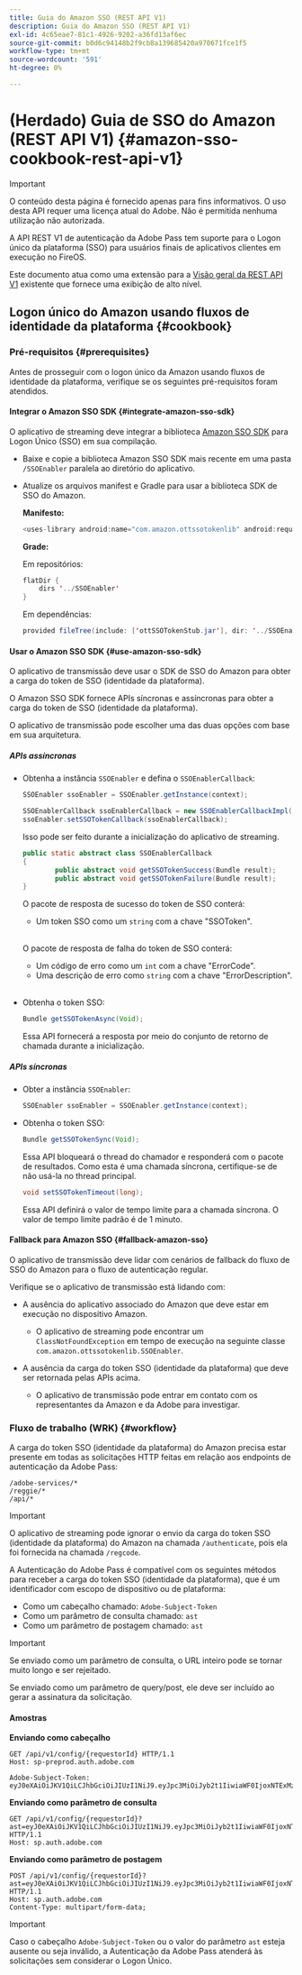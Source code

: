 ```yaml
---
title: Guia do Amazon SSO (REST API V1)
description: Guia do Amazon SSO (REST API V1)
exl-id: 4c65eae7-81c1-4926-9202-a36fd13af6ec
source-git-commit: b0d6c94148b2f9cb8a139685420a970671fce1f5
workflow-type: tm+mt
source-wordcount: '591'
ht-degree: 0%

---
```


# (Herdado) Guia de SSO do Amazon (REST API V1) {#amazon-sso-cookbook-rest-api-v1}

>[!IMPORTANT]
>
>O conteúdo desta página é fornecido apenas para fins informativos. O uso desta API requer uma licença atual do Adobe. Não é permitida nenhuma utilização não autorizada.

A API REST V1 de autenticação da Adobe Pass tem suporte para o Logon único da plataforma (SSO) para usuários finais de aplicativos clientes em execução no FireOS.

Este documento atua como uma extensão para a [Visão geral da REST API V1](/help/authentication/integration-guide-programmers/legacy/rest-api-v1/rest-api-overview.md) existente que fornece uma exibição de alto nível.

## Logon único do Amazon usando fluxos de identidade da plataforma {#cookbook}

### Pré-requisitos {#prerequisites}

Antes de prosseguir com o logon único da Amazon usando fluxos de identidade da plataforma, verifique se os seguintes pré-requisitos foram atendidos.

#### Integrar o Amazon SSO SDK {#integrate-amazon-sso-sdk}

O aplicativo de streaming deve integrar a biblioteca [Amazon SSO SDK](https://tve.zendesk.com/hc/en-us/article_attachments/360064368131/ottSSOTokenLib_v1.jar) para Logon Único (SSO) em sua compilação.

* Baixe e copie a biblioteca Amazon SSO SDK mais recente em uma pasta `/SSOEnabler` paralela ao diretório do aplicativo.

* Atualize os arquivos manifest e Gradle para usar a biblioteca SDK de SSO do Amazon.

  **Manifesto:**

  ```JAVA
  <uses-library android:name="com.amazon.ottssotokenlib" android:required="false">
  ```

  **Grade:**

  Em repositórios:

  ```JAVA
  flatDir {
      dirs '../SSOEnabler'
  }
  ```

  Em dependências:

  ```JAVA
  provided fileTree(include: ['ottSSOTokenStub.jar'], dir: '../SSOEnabler')
  ```

#### Usar o Amazon SSO SDK {#use-amazon-sso-sdk}

O aplicativo de transmissão deve usar o SDK de SSO do Amazon para obter a carga do token de SSO (identidade da plataforma).

O Amazon SSO SDK fornece APIs síncronas e assíncronas para obter a carga do token de SSO (identidade da plataforma).

O aplicativo de transmissão pode escolher uma das duas opções com base em sua arquitetura.

##### APIs assíncronas

* Obtenha a instância `SSOEnabler` e defina o `SSOEnablerCallback`:

  ```JAVA
  SSOEnabler ssoEnabler = SSOEnabler.getInstance(context);
  
  SSOEnablerCallback ssoEnablerCallback = new SSOEnablerCallbackImpl();
  ssoEnabler.setSSOTokenCallback(ssoEnablerCallback);
  ```

  Isso pode ser feito durante a inicialização do aplicativo de streaming.

  ```JAVA
  public static abstract class SSOEnablerCallback
  {
          public abstract void getSSOTokenSuccess(Bundle result);
          public abstract void getSSOTokenFailure(Bundle result);
  }
  ```

  O pacote de resposta de sucesso do token de SSO conterá:
   * Um token SSO como um `string` com a chave &quot;SSOToken&quot;.

  <br/>

  O pacote de resposta de falha do token de SSO conterá:
   * Um código de erro como um `int` com a chave &quot;ErrorCode&quot;.
   * Uma descrição de erro como `string` com a chave &quot;ErrorDescription&quot;.

  <br/>

* Obtenha o token SSO:

  ```JAVA
  Bundle getSSOTokenAsync(Void);
  ```

  Essa API fornecerá a resposta por meio do conjunto de retorno de chamada durante a inicialização.

##### APIs síncronas

* Obter a instância `SSOEnabler`:

  ```JAVA
  SSOEnabler ssoEnabler = SSOEnabler.getInstance(context);
  ```

* Obtenha o token SSO:

  ```JAVA
  Bundle getSSOTokenSync(Void);
  ```

  Essa API bloqueará o thread do chamador e responderá com o pacote de resultados. Como esta é uma chamada síncrona, certifique-se de não usá-la no thread principal.

  ```JAVA
  void setSSOTokenTimeout(long);
  ```

  Essa API definirá o valor de tempo limite para a chamada síncrona. O valor de tempo limite padrão é de 1 minuto.

#### Fallback para Amazon SSO {#fallback-amazon-sso}

O aplicativo de transmissão deve lidar com cenários de fallback do fluxo de SSO do Amazon para o fluxo de autenticação regular.

Verifique se o aplicativo de transmissão está lidando com:

* A ausência do aplicativo associado do Amazon que deve estar em execução no dispositivo Amazon.
   * O aplicativo de streaming pode encontrar um `ClassNotFoundException` em tempo de execução na seguinte classe `com.amazon.ottssotokenlib.SSOEnabler`.

* A ausência da carga do token SSO (identidade da plataforma) que deve ser retornada pelas APIs acima.
   * O aplicativo de transmissão pode entrar em contato com os representantes da Amazon e da Adobe para investigar.

### Fluxo de trabalho (WRK) {#workflow}

A carga do token SSO (identidade da plataforma) do Amazon precisa estar presente em todas as solicitações HTTP feitas em relação aos endpoints de autenticação da Adobe Pass:

```
/adobe-services/*
/reggie/*
/api/*
```

>[!IMPORTANT]
> 
> O aplicativo de streaming pode ignorar o envio da carga do token SSO (identidade da plataforma) do Amazon na chamada `/authenticate`, pois ela foi fornecida na chamada `/regcode`.

A Autenticação do Adobe Pass é compatível com os seguintes métodos para receber a carga do token SSO (identidade da plataforma), que é um identificador com escopo de dispositivo ou de plataforma:

* Como um cabeçalho chamado: `Adobe-Subject-Token`
* Como um parâmetro de consulta chamado: `ast`
* Como um parâmetro de postagem chamado: `ast`

>[!IMPORTANT]
>
> Se enviado como um parâmetro de consulta, o URL inteiro pode se tornar muito longo e ser rejeitado.
>
> Se enviado como um parâmetro de query/post, ele deve ser incluído ao gerar a assinatura da solicitação.

#### Amostras

**Enviando como cabeçalho**

```HTTPS
GET /api/v1/config/{requestorId} HTTP/1.1 
Host: sp-preprod.auth.adobe.com

Adobe-Subject-Token: eyJ0eXAiOiJKV1QiLCJhbGciOiJIUzI1NiJ9.eyJpc3MiOiJyb2t1IiwiaWF0IjoxNTExMzY4ODAyLCJleHAiOjE1NDI5MDQ4MDIsImF1ZCI6ImFkb2JlIiwic3ViIjoiNWZjYzMwODctYWJmZi00OGU4LWJhZTgtODQzODViZTFkMzQwIiwiZGlkIjoiY2FmZjQ1ZDAtM2NhMy00MDg3LWI2MjMtNjFkZjNhMmNlOWM4In0.JlBFhNhNCJCDXLwBjy5tt3PtPcqbMKEIGZ6sr2NA
```

**Enviando como parâmetro de consulta**

```HTTPS
GET /api/v1/config/{requestorId}?ast=eyJ0eXAiOiJKV1QiLCJhbGciOiJIUzI1NiJ9.eyJpc3MiOiJyb2t1IiwiaWF0IjoxNTExMzY4ODAyLCJleHAiOjE1NDI5MDQ4MDIsImF1ZCI6ImFkb2JlIiwic3ViIjoiNWZjYzMwODctYWJmZi00OGU4LWJhZTgtODQzODViZTFkMzQwIiwiZGlkIjoiY2FmZjQ1ZDAtM2NhMy00MDg3LWI2MjMtNjFkZjNhMmNlOWM4In0.JlBFhNhNCJCDXLwBjy5tt3PtPcqbMKEIGZ6sr2NA HTTP/1.1
Host: sp.auth.adobe.com
```

**Enviando como parâmetro de postagem**

```HTTPS
POST /api/v1/config/{requestorId}?ast=eyJ0eXAiOiJKV1QiLCJhbGciOiJIUzI1NiJ9.eyJpc3MiOiJyb2t1IiwiaWF0IjoxNTExMzY4ODAyLCJleHAiOjE1NDI5MDQ4MDIsImF1ZCI6ImFkb2JlIiwic3ViIjoiNWZjYzMwODctYWJmZi00OGU4LWJhZTgtODQzODViZTFkMzQwIiwiZGlkIjoiY2FmZjQ1ZDAtM2NhMy00MDg3LWI2MjMtNjFkZjNhMmNlOWM4In0.Jl\_BFhN\_h\_NCJCDXLwBjy5tt3PtPcqbMKEIGZ6sr2NA HTTP/1.1
Host: sp.auth.adobe.com 
Content-Type: multipart/form-data;
```

>[!IMPORTANT]
>
> Caso o cabeçalho `Adobe-Subject-Token` ou o valor do parâmetro `ast` esteja ausente ou seja inválido, a Autenticação da Adobe Pass atenderá às solicitações sem considerar o Logon Único.
